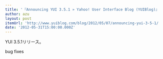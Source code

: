 ```yaml
---
title: '『Announcing YUI 3.5.1 » Yahoo! User Interface Blog (YUIBlog)』'
author: azu
layout: post
itemUrl: 'http://www.yuiblog.com/blog/2012/05/07/announcing-yui-3-5-1/'
date: '2012-05-31T15:00:00.000Z'
---
```

YUI 3.5.1リリース。

bug fixes
